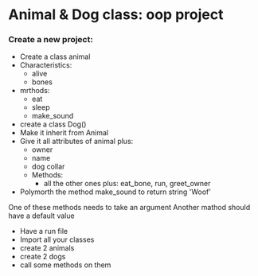 # Animal & Dog class: oop project

### Create a new project:
- Create a class animal
- Characteristics:
    - alive
    - bones
- mrthods:
    - eat
    - sleep
    - make_sound
- create a class Dog()
- Make it inherit from Animal
- Give it all attributes of animal plus:
    - owner
    - name
    - dog collar
  - Methods:
    - all the other ones plus: eat_bone, run, greet_owner
- Polymorth the method make_sound to return string 'Woof'

One of these methods needs to take an argument
Another mathod should have a default value

- Have a run file
- Import all your classes
- create 2 animals
- create 2 dogs
- call some methods on them 
    

    
